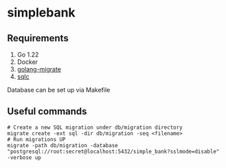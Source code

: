 # simplebank

## Requirements

1. Go 1.22
2. Docker
3. [golang-migrate](https://github.com/golang-migrate/migrate)
4. [sqlc](https://github.com/sqlc-dev/sqlc)

Database can be set up via Makefile

## Useful commands

```shell
# Create a new SQL migration under db/migration directory 
migrate create -ext sql -dir db/migration -seq <filename>
# Run migrations UP
migrate -path db/migration -database "postgresql://root:secret@localhost:5432/simple_bank?sslmode=disable" -verbose up
```